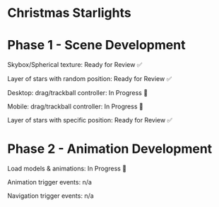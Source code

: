 # Christmas Starlights
# Phase 1 - Scene Development		

Skybox/Spherical texture:		Ready for Review ✅

Layer of stars with random position:	Ready for Review ✅

Desktop: drag/trackball controller:	In Progress 🚧

Mobile: drag/trackball controller:	In Progress 🚧

Layer of stars with specific position: 	Ready for Review ✅
	
# Phase 2 - Animation Development		

Load models & animations:		In Progress 🚧

Animation trigger events:		n/a

Navigation trigger events:		n/a
